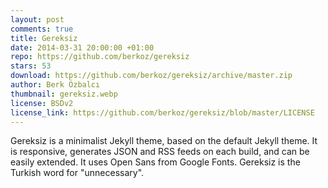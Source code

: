 ```yaml
---
layout: post
comments: true
title: Gereksiz
date: 2014-03-31 20:00:00 +01:00
repo: https://github.com/berkoz/gereksiz
stars: 53
download: https://github.com/berkoz/gereksiz/archive/master.zip 
author: Berk Özbalcı
thumbnail: gereksiz.webp
license: BSDv2
license_link: https://github.com/berkoz/gereksiz/blob/master/LICENSE
---
```


Gereksiz is a minimalist Jekyll theme, based on the default Jekyll theme.
It is responsive, generates JSON and RSS feeds on each build, and can be easily extended. It uses Open Sans from Google Fonts.
Gereksiz is the Turkish word for "unnecessary".
